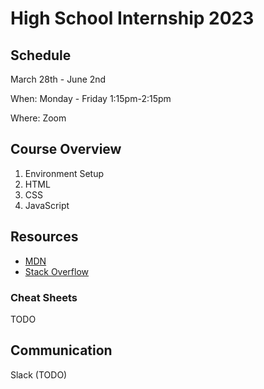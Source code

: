# High School Internship 2023

## Schedule

March 28th - June 2nd

When: Monday - Friday 1:15pm-2:15pm

Where: Zoom

## Course Overview

1. Environment Setup
1. HTML
1. CSS
1. JavaScript

## Resources

- [MDN](https://developer.mozilla.org/en-US/)
- [Stack Overflow](https://stackoverflow.com/)

### Cheat Sheets

TODO

## Communication

Slack (TODO)
